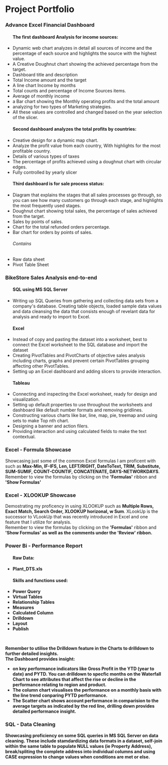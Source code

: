 <h1>Project Portfolio</h1>

<h3>Advance Excel Financial Dashboard</h3>
<ul>
<h4>The first dashboard Analysis for income sources:</h4>
<li>Dynamic web chart analyzes in detail all sources of income and the percentage of each source and highlights the source with the highest value.</li>
<li>A Creative Doughnut chart showing the achieved percentage from the target.</li>
<li>Dashboard title and description</li>
<li>Total Income amount and the target</li>
<li>A line chart Income by months</li>
<li>Total counts and percentage of Income Sources items.</li>
<li>Average of monthly income </li>
<li>a Bar chart showing the Monthly operating profits and the total amount</li>
<li>analyzing for two types of Marketing strategies. </li>
<li>All these values are controlled and changed based on the year selection of the slicer.</li>
<h4>Second dashboard analyzes the total profits by countries:</h4>
<li>Creative design for a dynamic map chart.</li>
<li>Analyze the profit value from each country, With highlights for the most profitable country.</li>
<li>Details of various types of taxes</li>
<li>The percentage of profits achieved using a doughnut chart with circular edges.</li>
<li>Fully controlled by yearly slicer</li>
<h4>Third dashboard is for sale process status:</h4>
<li>Diagram that explains the stages that all sales processes go through, so you can see how many customers go through each stage, and highlights the most frequently used stages.</li>
<li>Doughnut chart showing total sales, the percentage of sales achieved from the target.</li>
<li>Sales by points of sales.</li>
<li>Chart for the total refunded orders percentage.</li>
<li>Bar chart for orders by points of sales.</li>
<h6>Contains</h5>
<li>Raw data sheet</li>
<li>Pivot Table Sheet</li>
</ul>

<h3>BikeStore Sales Analysis end-to-end</h3>
<ul>
<h4>SQL using MS SQL Server</h4>
<li>Writing up SQL Queries from gathering and collecting data sets from a company's database. Creating table objects, loaded sample data values and data cleansing the data that consists enough of revelant data for analysis and ready to import to Excel.</li>
<h4>Excel</h4>
<li>Instead of copy and pasting the dataset into a worksheet, best to connect the Excel worksheet to the SQL database and import the dataset</li>
<li>Creating PivotTables and PivotCharts of objective sales analysis including charts, graphs and prevent certain PivotTables grouping affecting other PivotTables.</li>
<li>Setting up an Excel dashboard and adding slicers to provide interaction.</li>
<h4>Tableau</h4>
<li>Connecting and inspecting the Excel worksheet, ready for design and visualization.</li>
<li>Setting up default properties to use throughout the worksheets and dashboard like default number formats and removing gridlines.</li>
<li>Constructing various charts like bar, line, map, pie, treemap and using sets to make Top nth chart.</li>
<li>Designing a banner and action filers.</li>
<li>Providing interaction and using calculated fields to make the text contextual.</li>
</ul>

<h3>Excel - Formula Showcase</h3>
<p>Showcasing just some of the common Excel formulas I am proficent with such as <b>Max-Min, IF-IFS, Len, LEFT/RIGHT, DateToText, TRIM, Substitute, SUM-SUMIF, COUNT-COUNTIF, CONCATENATE, DAYS-NETWORKDAYS</b>.<br>Remember to view the formulas by clicking on the <b>'Formulas'</b> ribbon and <b>'Show Formulas'</b></p>

<h3>Excel - XLOOKUP Showcase</h3>
<p>Demostrating my proficency in using XLOOKUP such as <b>Multiple Rows, Exact Match, Search Order, XLOOKUP horizonal, w Sum</b>. XLookUp is the successor to VLookUp that was recently introduced in Excel and one feature that I utilize for analysis.<br>Remember to view the formulas by clicking on the <b>'Formulas'</b> ribbon and <b>'Show Formulas' as well as the comments under the <b>'Review'</b> ribbon.</p>

<h3>Power Bi - Performance Report</h3>
<ul>
  <h4>Raw Data:</h4>
  <li>Plant_DTS.xls</li>
  <h4>Skills and functions used:</h4>
  <li>Power Query</li>
  <li>Virtual Tables</li>
  <li>Relationship Tables</li>
  <li>Measures</li>
  <li>Calculated Column</li>
  <li>Drilldown</li>
  <li>Layout</li>
  <li>Publish</li>
</ul><br>
<p>Remember to utilise the <b>Drilldown</b> feature in the Charts to drilldown to further detailed insights.<br>The Dashboard provides insight:</p>
<ul>
  <li>on key performance indicators like Gross Profit in the YTD (year to date) and PYTD. You can drilldown to specfic months on the Waterfall Chart to see                attributes that affect the rise or decline in the performance relating to region and product.</li> 
  <li>The column chart visualises the performance on a monthly basis with the line trend conparing PYTD performance.</li> 
  <li>The Scatter chart shows account performance in comparision to the average targets as indicated by the red line, drilling down provides detailed performance          insight.</li>
</ul>

<h3>SQL - Data Cleaning</h3>
<p>Showcasing proficiency on some SQL queries in MS SQL Server on data cleaning. These include stamdardizing data formats in a dataset, self-join within the same table to populate NULL values (ie Property Address), break/spliting the complete address into individual columns and using CASE expression to change values when conditions are met or else.</p>
